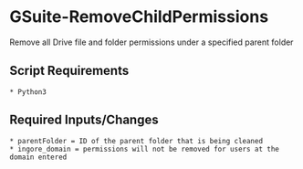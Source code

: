 # GSuite-RemoveChildPermissions
Remove all Drive file and folder permissions under a specified parent folder

## Script Requirements
```
* Python3
```

## Required Inputs/Changes
```
* parentFolder = ID of the parent folder that is being cleaned
* ingore_domain = permissions will not be removed for users at the domain entered
```
